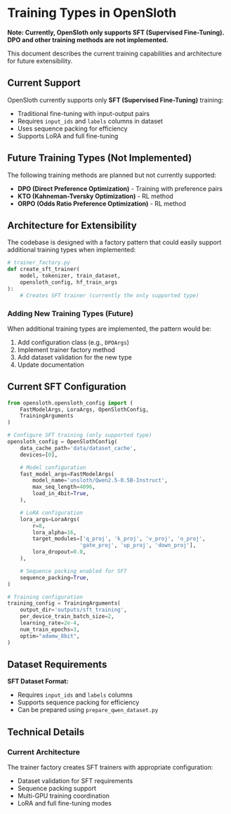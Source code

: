 # Training Types in OpenSloth

**Note: Currently, OpenSloth only supports SFT (Supervised Fine-Tuning). DPO and other training methods are not implemented.**

This document describes the current training capabilities and architecture for future extensibility.

## Current Support

OpenSloth currently supports only **SFT (Supervised Fine-Tuning)** training:

- Traditional fine-tuning with input-output pairs
- Requires `input_ids` and `labels` columns in dataset
- Uses sequence packing for efficiency
- Supports LoRA and full fine-tuning

## Future Training Types (Not Implemented)

The following training methods are planned but not currently supported:

- **DPO (Direct Preference Optimization)** - Training with preference pairs
- **KTO (Kahneman-Tversky Optimization)** - RL method
- **ORPO (Odds Ratio Preference Optimization)** - RL method

## Architecture for Extensibility

The codebase is designed with a factory pattern that could easily support additional training types when implemented:

```python
# trainer_factory.py
def create_sft_trainer(
    model, tokenizer, train_dataset,
    opensloth_config, hf_train_args
):
    # Creates SFT trainer (currently the only supported type)
```

### Adding New Training Types (Future)

When additional training types are implemented, the pattern would be:

1. Add configuration class (e.g., `DPOArgs`)
2. Implement trainer factory method
3. Add dataset validation for the new type
4. Update documentation

## Current SFT Configuration

```python
from opensloth.opensloth_config import (
    FastModelArgs, LoraArgs, OpenSlothConfig,
    TrainingArguments
)

# Configure SFT training (only supported type)
opensloth_config = OpenSlothConfig(
    data_cache_path='data/dataset_cache',
    devices=[0],

    # Model configuration
    fast_model_args=FastModelArgs(
        model_name='unsloth/Qwen2.5-0.5B-Instruct',
        max_seq_length=4096,
        load_in_4bit=True,
    ),

    # LoRA configuration
    lora_args=LoraArgs(
        r=8,
        lora_alpha=16,
        target_modules=['q_proj', 'k_proj', 'v_proj', 'o_proj',
                       'gate_proj', 'up_proj', 'down_proj'],
        lora_dropout=0.0,
    ),

    # Sequence packing enabled for SFT
    sequence_packing=True,
)

# Training configuration
training_config = TrainingArguments(
    output_dir='outputs/sft_training',
    per_device_train_batch_size=2,
    learning_rate=2e-4,
    num_train_epochs=3,
    optim="adamw_8bit",
)
```

## Dataset Requirements

**SFT Dataset Format:**

- Requires `input_ids` and `labels` columns
- Supports sequence packing for efficiency
- Can be prepared using `prepare_qwen_dataset.py`

## Technical Details

### Current Architecture

The trainer factory creates SFT trainers with appropriate configuration:

- Dataset validation for SFT requirements
- Sequence packing support
- Multi-GPU training coordination
- LoRA and full fine-tuning modes
